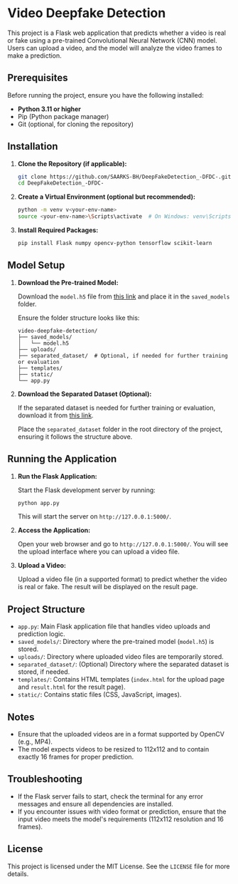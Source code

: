 # Video Deepfake Detection

This project is a Flask web application that predicts whether a video is real or fake using a pre-trained Convolutional Neural Network (CNN) model. Users can upload a video, and the model will analyze the video frames to make a prediction.

## Prerequisites

Before running the project, ensure you have the following installed:

- **Python 3.11 or higher**
- Pip (Python package manager)
- Git (optional, for cloning the repository)

## Installation

1. **Clone the Repository (if applicable):**

   ```bash
   git clone https://github.com/SAARKS-BH/DeepFakeDetection_-DFDC-.git
   cd DeepFakeDetection_-DFDC-
   ```

2. **Create a Virtual Environment (optional but recommended):**

   ```bash
   python -m venv v<your-env-name>
   source <your-env-name>\Scripts\activate  # On Windows: venv\Scripts\activate
   ```

3. **Install Required Packages:**

   ```bash
   pip install Flask numpy opencv-python tensorflow scikit-learn
   ```

## Model Setup

1. **Download the Pre-trained Model:**

   Download the `model.h5` file from [this link](https://drive.google.com/drive/folders/1sWSWn692h9AgGma3hgFuNNQ7fKOVo6J1?hl=en) and place it in the `saved_models` folder.

   Ensure the folder structure looks like this:

   ```
   video-deepfake-detection/
   ├── saved_models/
   │   └── model.h5
   ├── uploads/
   ├── separated_dataset/  # Optional, if needed for further training or evaluation
   ├── templates/
   ├── static/
   └── app.py
   ```

2. **Download the Separated Dataset (Optional):**

   If the separated dataset is needed for further training or evaluation, download it from [this link](https://drive.google.com/drive/folders/1sWSWn692h9AgGma3hgFuNNQ7fKOVo6J1?hl=en).

   Place the `separated_dataset` folder in the root directory of the project, ensuring it follows the structure above.

## Running the Application

1. **Run the Flask Application:**

   Start the Flask development server by running:

   ```bash
   python app.py
   ```

   This will start the server on `http://127.0.0.1:5000/`.

2. **Access the Application:**

   Open your web browser and go to `http://127.0.0.1:5000/`. You will see the upload interface where you can upload a video file.

3. **Upload a Video:**

   Upload a video file (in a supported format) to predict whether the video is real or fake. The result will be displayed on the result page.

## Project Structure

- `app.py`: Main Flask application file that handles video uploads and prediction logic.
- `saved_models/`: Directory where the pre-trained model (`model.h5`) is stored.
- `uploads/`: Directory where uploaded video files are temporarily stored.
- `separated_dataset/`: (Optional) Directory where the separated dataset is stored, if needed.
- `templates/`: Contains HTML templates (`index.html` for the upload page and `result.html` for the result page).
- `static/`: Contains static files (CSS, JavaScript, images).

## Notes

- Ensure that the uploaded videos are in a format supported by OpenCV (e.g., MP4).
- The model expects videos to be resized to 112x112 and to contain exactly 16 frames for proper prediction.

## Troubleshooting

- If the Flask server fails to start, check the terminal for any error messages and ensure all dependencies are installed.
- If you encounter issues with video format or prediction, ensure that the input video meets the model's requirements (112x112 resolution and 16 frames).

## License

This project is licensed under the MIT License. See the `LICENSE` file for more details.
